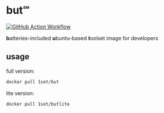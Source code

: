 # but℠

[![GitHub Action Workflow](https://github.com/1set/but/workflows/build/badge.svg)](https://github.com/1set/but/actions?workflow=build)

**b**atteries-included **u**buntu-based **t**oolset image for developers

## usage

full version:

~~~bash
docker pull 1set/but
~~~

lite version:

~~~bash
docker pull 1set/butlite
~~~

